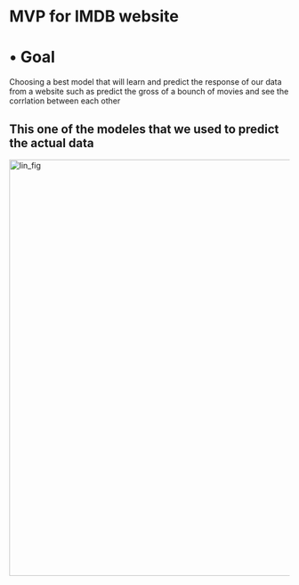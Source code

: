 # MVP for IMDB website 
<h1> • Goal </h1>
Choosing a best model that will learn and predict the response of our data from a website
such as predict the gross of a bounch of movies and see the corrlation between each other 

<h2> This one of the modeles that we used to predict the actual data </h2>

<img width="747" alt="lin_fig" src="https://user-images.githubusercontent.com/74211933/145098193-a973b0db-a3e5-4a40-93ae-9939865b2b68.png">



